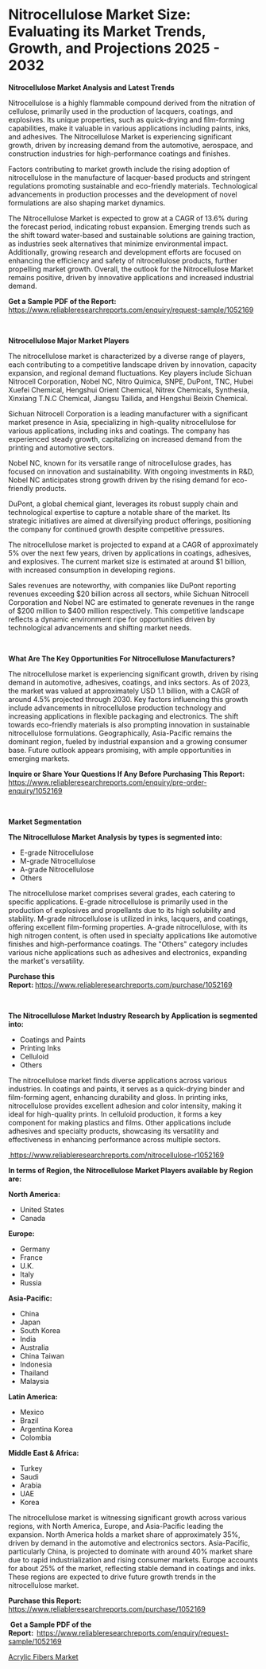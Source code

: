 <p><h1>Nitrocellulose Market Size: Evaluating its Market Trends, Growth, and Projections 2025 - 2032</h1></p><p><strong>Nitrocellulose Market Analysis and Latest Trends</strong></p>
<p><p>Nitrocellulose is a highly flammable compound derived from the nitration of cellulose, primarily used in the production of lacquers, coatings, and explosives. Its unique properties, such as quick-drying and film-forming capabilities, make it valuable in various applications including paints, inks, and adhesives. The Nitrocellulose Market is experiencing significant growth, driven by increasing demand from the automotive, aerospace, and construction industries for high-performance coatings and finishes.</p><p>Factors contributing to market growth include the rising adoption of nitrocellulose in the manufacture of lacquer-based products and stringent regulations promoting sustainable and eco-friendly materials. Technological advancements in production processes and the development of novel formulations are also shaping market dynamics.</p><p>The Nitrocellulose Market is expected to grow at a CAGR of 13.6% during the forecast period, indicating robust expansion. Emerging trends such as the shift toward water-based and sustainable solutions are gaining traction, as industries seek alternatives that minimize environmental impact. Additionally, growing research and development efforts are focused on enhancing the efficiency and safety of nitrocellulose products, further propelling market growth. Overall, the outlook for the Nitrocellulose Market remains positive, driven by innovative applications and increased industrial demand.</p></p>
<p><strong>Get a Sample PDF of the Report:&nbsp;</strong> <a href="https://www.reliableresearchreports.com/enquiry/request-sample/1052169?utm_campaign=2203&utm_medium=2&utm_source=Github&utm_content=ia&utm_term=31012025&utm_id=nitrocellulose">https://www.reliableresearchreports.com/enquiry/request-sample/1052169</a></p>
<p>&nbsp;</p>
<p><strong>Nitrocellulose Major Market Players</strong></p>
<p><p>The nitrocellulose market is characterized by a diverse range of players, each contributing to a competitive landscape driven by innovation, capacity expansion, and regional demand fluctuations. Key players include Sichuan Nitrocell Corporation, Nobel NC, Nitro Química, SNPE, DuPont, TNC, Hubei Xuefei Chemical, Hengshui Orient Chemical, Nitrex Chemicals, Synthesia, Xinxiang T.N.C Chemical, Jiangsu Tailida, and Hengshui Beixin Chemical.</p><p>Sichuan Nitrocell Corporation is a leading manufacturer with a significant market presence in Asia, specializing in high-quality nitrocellulose for various applications, including inks and coatings. The company has experienced steady growth, capitalizing on increased demand from the printing and automotive sectors.</p><p>Nobel NC, known for its versatile range of nitrocellulose grades, has focused on innovation and sustainability. With ongoing investments in R&D, Nobel NC anticipates strong growth driven by the rising demand for eco-friendly products.</p><p>DuPont, a global chemical giant, leverages its robust supply chain and technological expertise to capture a notable share of the market. Its strategic initiatives are aimed at diversifying product offerings, positioning the company for continued growth despite competitive pressures.</p><p>The nitrocellulose market is projected to expand at a CAGR of approximately 5% over the next few years, driven by applications in coatings, adhesives, and explosives. The current market size is estimated at around $1 billion, with increased consumption in developing regions.</p><p>Sales revenues are noteworthy, with companies like DuPont reporting revenues exceeding $20 billion across all sectors, while Sichuan Nitrocell Corporation and Nobel NC are estimated to generate revenues in the range of $200 million to $400 million respectively. This competitive landscape reflects a dynamic environment ripe for opportunities driven by technological advancements and shifting market needs.</p></p>
<p>&nbsp;</p>
<p><strong>What Are The Key Opportunities For Nitrocellulose Manufacturers?</strong></p>
<p><p>The nitrocellulose market is experiencing significant growth, driven by rising demand in automotive, adhesives, coatings, and inks sectors. As of 2023, the market was valued at approximately USD 1.1 billion, with a CAGR of around 4.5% projected through 2030. Key factors influencing this growth include advancements in nitrocellulose production technology and increasing applications in flexible packaging and electronics. The shift towards eco-friendly materials is also prompting innovation in sustainable nitrocellulose formulations. Geographically, Asia-Pacific remains the dominant region, fueled by industrial expansion and a growing consumer base. Future outlook appears promising, with ample opportunities in emerging markets.</p></p>
<p><strong>Inquire or Share Your Questions If Any Before Purchasing This Report:</strong> <a href="https://www.reliableresearchreports.com/enquiry/pre-order-enquiry/1052169?utm_campaign=2203&utm_medium=2&utm_source=Github&utm_content=ia&utm_term=31012025&utm_id=nitrocellulose">https://www.reliableresearchreports.com/enquiry/pre-order-enquiry/1052169</a></p>
<p>&nbsp;</p>
<p><strong>Market Segmentation</strong></p>
<p><strong>The Nitrocellulose Market Analysis by types is segmented into:</strong></p>
<p><ul><li>E-grade Nitrocellulose</li><li>M-grade Nitrocellulose</li><li>A-grade Nitrocellulose</li><li>Others</li></ul></p>
<p><p>The nitrocellulose market comprises several grades, each catering to specific applications. E-grade nitrocellulose is primarily used in the production of explosives and propellants due to its high solubility and stability. M-grade nitrocellulose is utilized in inks, lacquers, and coatings, offering excellent film-forming properties. A-grade nitrocellulose, with its high nitrogen content, is often used in specialty applications like automotive finishes and high-performance coatings. The "Others" category includes various niche applications such as adhesives and electronics, expanding the market's versatility.</p></p>
<p><strong>Purchase this Report:&nbsp;</strong><a href="https://www.reliableresearchreports.com/purchase/1052169?utm_campaign=2203&utm_medium=2&utm_source=Github&utm_content=ia&utm_term=31012025&utm_id=nitrocellulose">https://www.reliableresearchreports.com/purchase/1052169</a></p>
<p>&nbsp;</p>
<p><strong>The Nitrocellulose Market Industry Research by Application is segmented into:</strong></p>
<p><ul><li>Coatings and Paints</li><li>Printing Inks</li><li>Celluloid</li><li>Others</li></ul></p>
<p><p>The nitrocellulose market finds diverse applications across various industries. In coatings and paints, it serves as a quick-drying binder and film-forming agent, enhancing durability and gloss. In printing inks, nitrocellulose provides excellent adhesion and color intensity, making it ideal for high-quality prints. In celluloid production, it forms a key component for making plastics and films. Other applications include adhesives and specialty products, showcasing its versatility and effectiveness in enhancing performance across multiple sectors.</p></p>
<p><a href="https://www.reliableresearchreports.com/nitrocellulose-r1052169?utm_campaign=2203&utm_medium=2&utm_source=Github&utm_content=ia&utm_term=31012025&utm_id=nitrocellulose">&nbsp;https://www.reliableresearchreports.com/nitrocellulose-r1052169</a></p>
<p><strong>In terms of Region, the Nitrocellulose Market Players available by Region are:</strong></p>
<p>
    <p> <strong> North America: </strong>
        <ul>
            <li>United States</li>
            <li>Canada</li>
        </ul>
        </p> 
    <p> <strong> Europe: </strong>
        <ul>
            <li>Germany</li>
            <li>France</li>
            <li>U.K.</li>
            <li>Italy</li>
            <li>Russia</li>
        </ul>
        </p> 
    <p> <strong> Asia-Pacific: </strong>
        <ul>
            <li>China</li>
            <li>Japan</li>
            <li>South Korea</li>
            <li>India</li>
            <li>Australia</li>
            <li>China Taiwan</li>
            <li>Indonesia</li>
            <li>Thailand</li>
            <li>Malaysia</li>
        </ul>
        </p> 
    <p> <strong> Latin America: </strong>
        <ul>
            <li>Mexico</li>
            <li>Brazil</li>
            <li>Argentina Korea</li>
            <li>Colombia</li>
        </ul>
        </p> 
    <p> <strong> Middle East & Africa: </strong>
        <ul>
            <li>Turkey</li>
            <li>Saudi</li>
            <li>Arabia</li>
            <li>UAE</li>
            <li>Korea</li>
        </ul>
    </p>
    </p>
<p><p>The nitrocellulose market is witnessing significant growth across various regions, with North America, Europe, and Asia-Pacific leading the expansion. North America holds a market share of approximately 35%, driven by demand in the automotive and electronics sectors. Asia-Pacific, particularly China, is projected to dominate with around 40% market share due to rapid industrialization and rising consumer markets. Europe accounts for about 25% of the market, reflecting stable demand in coatings and inks. These regions are expected to drive future growth trends in the nitrocellulose market.</p></p>
<p><strong>Purchase this Report: </strong><a href="https://www.reliableresearchreports.com/purchase/1052169?utm_campaign=2203&utm_medium=2&utm_source=Github&utm_content=ia&utm_term=31012025&utm_id=nitrocellulose">https://www.reliableresearchreports.com/purchase/1052169</a></p>
<p>&nbsp;<strong>Get a Sample PDF of the Report:&nbsp;&nbsp;</strong><a href="https://www.reliableresearchreports.com/enquiry/request-sample/1052169?utm_campaign=2203&utm_medium=2&utm_source=Github&utm_content=ia&utm_term=31012025&utm_id=nitrocellulose">https://www.reliableresearchreports.com/enquiry/request-sample/1052169</a></p>
<p><strong></strong></p>
<p><p><a href="https://github.com/HobertDavis43/Market-Research-Report-List-1/blob/main/acrylic-fibers-market.md?utm_campaign=2203&utm_medium=2&utm_source=Github&utm_content=ia&utm_term=31012025&utm_id=nitrocellulose">Acrylic Fibers Market</a></p></p>